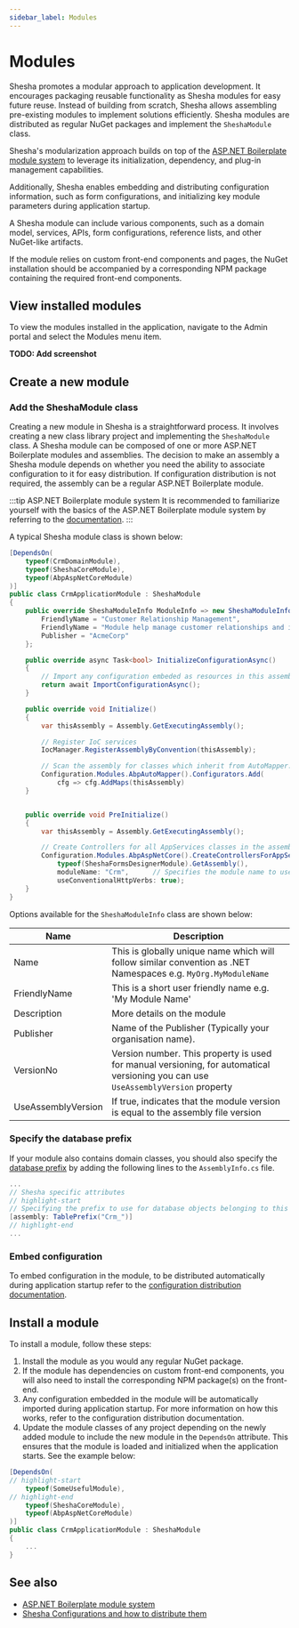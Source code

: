 ```yaml
---
sidebar_label: Modules
---
```


# Modules

Shesha promotes a modular approach to application development. It encourages packaging reusable functionality as Shesha modules for easy future reuse. Instead of building from scratch, Shesha allows assembling pre-existing modules to implement solutions efficiently. Shesha modules are distributed as regular NuGet packages and implement the `SheshaModule` class.

Shesha's modularization approach builds on top of the [ASP.NET Boilerplate module system](https://aspnetboilerplate.com/Pages/Documents/Module-System) to leverage its initialization, dependency, and plug-in management capabilities.

Additionally, Shesha enables embedding and distributing configuration information, such as form configurations, and initializing key module parameters during application startup.

A Shesha module can include various components, such as a domain model, services, APIs, form configurations, reference lists, and other NuGet-like artifacts.

If the module relies on custom front-end components and pages, the NuGet installation should be accompanied by a corresponding NPM package containing the required front-end components.

## View installed modules

To view the modules installed in the application, navigate to the Admin portal and select the Modules menu item.

**TODO: Add screenshot**

## Create a new module

### Add the SheshaModule class

Creating a new module in Shesha is a straightforward process. It involves creating a new class library project and implementing the `SheshaModule` class. A Shesha module can be composed of one or more ASP.NET Boilerplate modules and assemblies. The decision to make an assembly a Shesha module depends on whether you need the ability to associate configuration to it for easy distribution. If configuration distribution is not required, the assembly can be a regular ASP.NET Boilerplate module.

:::tip ASP.NET Boilerplate module system
It is recommended to familiarize yourself with the basics of the ASP.NET Boilerplate module system by referring to the [documentation](https://aspnetboilerplate.com/Pages/Documents/Module-System).
:::

A typical Shesha module class is shown below:

```cs
[DependsOn(
    typeof(CrmDomainModule),
    typeof(SheshaCoreModule),
    typeof(AbpAspNetCoreModule)
)]
public class CrmApplicationModule : SheshaModule
{
    public override SheshaModuleInfo ModuleInfo => new SheshaModuleInfo("Crm") {
        FriendlyName = "Customer Relationship Management",
        FriendlyName = "Module help manage customer relationships and interactions.",
        Publisher = "AcmeCorp"
    };

    public override async Task<bool> InitializeConfigurationAsync()
    {
        // Import any configuration embeded as resources in this assembly on application start-up.
        return await ImportConfigurationAsync();
    }

    public override void Initialize()
    {
        var thisAssembly = Assembly.GetExecutingAssembly();

        // Register IoC services
        IocManager.RegisterAssemblyByConvention(thisAssembly);

        // Scan the assembly for classes which inherit from AutoMapper.Profile
        Configuration.Modules.AbpAutoMapper().Configurators.Add(
            cfg => cfg.AddMaps(thisAssembly)
    }


    public override void PreInitialize()
    {
        var thisAssembly = Assembly.GetExecutingAssembly();

        // Create Controllers for all AppServices classes in the assembly
        Configuration.Modules.AbpAspNetCore().CreateControllersForAppServices(
            typeof(SheshaFormsDesignerModule).GetAssembly(),
            moduleName: "Crm",      // Specifies the module name to use for the controller route
            useConventionalHttpVerbs: true);
    }
}
```

Options available for the `SheshaModuleInfo` class are shown below:

| Name               | Description                                                                                                                       |
| ------------------ | --------------------------------------------------------------------------------------------------------------------------------- |
| Name               | This is globally unique name which will follow similar convention as .NET Namespaces e.g. `MyOrg.MyModuleName`                    |
| FriendlyName       | This is a short user friendly name e.g. 'My Module Name'                                                                          |
| Description        | More details on the module                                                                                                        |
| Publisher          | Name of the Publisher (Typically your organisation name).                                                                         |
| VersionNo          | Version number. This property is used for manual versioning, for automatical versioning you can use `UseAssemblyVersion` property |
| UseAssemblyVersion | If true, indicates that the module version is equal to the assembly file version                                                  |

### Specify the database prefix

If your module also contains domain classes, you should also specify the [database prefix](/docs/back-end-basics/domain-model#module-database-prefix) by adding the following lines to the `AssemblyInfo.cs` file.

```csharp title="/Properties/AssemblyInfo.cs"
...
// Shesha specific attributes
// highlight-start
// Specifying the prefix to use for database objects belonging to this project
[assembly: TablePrefix("Crm_")]
// highlight-end
...
```

### Embed configuration

To embed configuration in the module, to be distributed automatically during application startup refer to the [configuration distribution documentation](configuration).

## Install a module

To install a module, follow these steps:

1. Install the module as you would any regular NuGet package.
2. If the module has dependencies on custom front-end components, you will also need to install the corresponding NPM package(s) on the front-end.
3. Any configuration embedded in the module will be automatically imported during application startup. For more information on how this works, refer to the configuration distribution documentation.
4. Update the module classes of any project depending on the newly added module to include the new module in the `DependsOn` attribute. This ensures that the module is loaded and initialized when the application starts. See the example below:

```cs
[DependsOn(
// highlight-start
    typeof(SomeUsefulModule),
// highlight-end
    typeof(SheshaCoreModule),
    typeof(AbpAspNetCoreModule)
)]
public class CrmApplicationModule : SheshaModule
{
    ...
}
```

## See also

- [ASP.NET Boilerplate module system](https://aspnetboilerplate.com/Pages/Documents/Module-System)
- [Shesha Configurations and how to distribute them](configuration)
